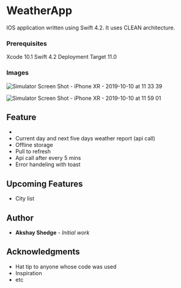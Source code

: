 

# WeatherApp 

IOS application written using Swift 4.2. It uses CLEAN architecture.


### Prerequisites
Xcode 10.1
Swift 4.2
Deployment Target 11.0

### Images

![Simulator Screen Shot - iPhone XR - 2019-10-10 at 11 33 39](https://user-images.githubusercontent.com/50488281/66544740-9457af00-eb56-11e9-8036-0a88c97ea4fa.png)

![Simulator Screen Shot - iPhone XR - 2019-10-10 at 11 59 01](https://user-images.githubusercontent.com/50488281/66544741-9457af00-eb56-11e9-8c7b-6359312a3b9a.png)



## Feature
* 
* Current day and next five days weather report (api call)
* Offline storage
* Pull to refresh
* Api call after every 5 mins
* Error handeling with toast


## Upcoming Features
* City list


## Author

* **Akshay Shedge** - *Initial work* 

## Acknowledgments

* Hat tip to anyone whose code was used
* Inspiration
* etc
